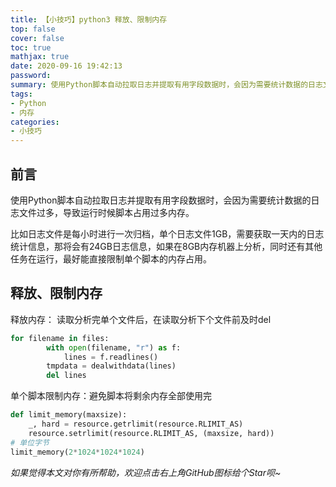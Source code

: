 ```yaml
---
title: 【小技巧】python3 释放、限制内存
top: false
cover: false
toc: true
mathjax: true
date: 2020-09-16 19:42:13
password:
summary: 使用Python脚本自动拉取日志并提取有用字段数据时，会因为需要统计数据的日志文件过多，导致运行时候脚本占用过多内存
tags:
- Python
- 内存
categories:
- 小技巧
---
```


## 前言

使用Python脚本自动拉取日志并提取有用字段数据时，会因为需要统计数据的日志文件过多，导致运行时候脚本占用过多内存。

比如日志文件是每小时进行一次归档，单个日志文件1GB，需要获取一天内的日志统计信息，那将会有24GB日志信息，如果在8GB内存机器上分析，同时还有其他任务在运行，最好能直接限制单个脚本的内存占用。





## 释放、限制内存

释放内存： 读取分析完单个文件后，在读取分析下个文件前及时del

```python
for filename in files:
        with open(filename, "r") as f:
            lines = f.readlines()
        tmpdata = dealwithdata(lines)
        del lines
```



单个脚本限制内存：避免脚本将剩余内存全部使用完

```python
def limit_memory(maxsize):
    _, hard = resource.getrlimit(resource.RLIMIT_AS)
    resource.setrlimit(resource.RLIMIT_AS, (maxsize, hard))
# 单位字节
limit_memory(2*1024*1024*1024)
```





*如果觉得本文对你有所帮助，欢迎点击右上角GitHub图标给个Star呗~*